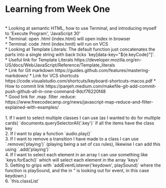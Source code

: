 <h1>Learning from Week One</h1> 
<br>
* Looking at semantic HTML, how to use Terminal, and introducing myself to 'Execute Program', 'JavaScript 30' <br>
* Terminal: open .html (index.html) will open index in browser <br>
* Terminal: code .html (index.hmtl) will run on VCS <br>
* Looking at Template Literals: The default function just concatenates the parts into a single string  with back ticks `key[data-key="${e.keyCode}"]'. <br>
* Useful link for Template Literals https://developer.mozilla.org/en-US/docs/Web/JavaScript/Reference/Template_literals <br>
* Link for Git markdown https://guides.github.com/features/mastering-markdown/
* Link for VCS shortcuts https://code.visualstudio.com/shortcuts/keyboard-shortcuts-macos.pdf
* How to commit link https://panjeh.medium.com/makefile-git-add-commit-push-github-all-in-one-command-9dcf76220f48 <br>
* Good link for .map .filter .reduce: https://www.freecodecamp.org/news/javascript-map-reduce-and-filter-explained-with-examples/
<br>
<br>
1. If I want to select multiple classes I can use (as I wanted to do for multiple cards) `documents.querySelectorAll('.key')` if all the items have the class key <br>
2. If I want to play a function `audio.play()` <br>
3. If I want to remove a transition I have made to a class I can use <br> `.remove('playing')` (playing being a set of css rules), likewise I can add this using `.add('playing')` <br>
4. If I want to select each element in an array I can use something like `keys.forEach()` which will select each element in the array 'keys'  <br>
5. Getting to grips with `addEventListener('keydown', playSound)` where the function is playSound, and the in " is looking out for event, in this case keydown.) <br>
6. `this.classList`
